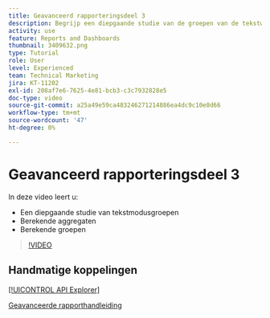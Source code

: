 ```yaml
---
title: Geavanceerd rapporteringsdeel 3
description: Begrijp een diepgaande studie van de groepen van de tekstwijze, berekende aggregaten, en berekende groeperingen.
activity: use
feature: Reports and Dashboards
thumbnail: 3409632.png
type: Tutorial
role: User
level: Experienced
team: Technical Marketing
jira: KT-11202
exl-id: 208af7e6-7625-4e81-bcb3-c3c7932828e5
doc-type: video
source-git-commit: a25a49e59ca483246271214886ea4dc9c10e8d66
workflow-type: tm+mt
source-wordcount: '47'
ht-degree: 0%

---
```


# Geavanceerd rapporteringsdeel 3

In deze video leert u:

* Een diepgaande studie van tekstmodusgroepen
* Berekende aggregaten
* Berekende groepen

>[!VIDEO](https://video.tv.adobe.com/v/3409635/?quality=12&learn=on)

## Handmatige koppelingen

[[!UICONTROL API Explorer]](https://developer.adobe.com/workfront/api-explorer/)

[Geavanceerde rapporthandleiding](/help/assets/advanced-reporting-manual.pdf)
